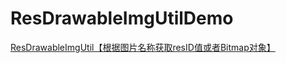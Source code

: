# ResDrawableImgUtilDemo
[ResDrawableImgUtil【根据图片名称获取resID值或者Bitmap对象】](http://www.cnblogs.com/whycxb/p/7245337.html)
